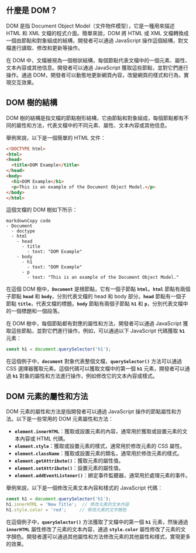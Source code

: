 ## 什麼是 DOM？

DOM 是指 Document Object Model（文件物件模型），它是一種用來描述 HTML 和 XML 文檔的程式介面。簡單來說，DOM 將 HTML 或 XML 文檔轉換成一個由節點和對象組成的結構，開發者可以通過 JavaScript 操作這個結構，對文檔進行讀取、修改和更新等操作。

在 DOM 中，文檔被視為一個樹狀結構，每個節點代表文檔中的一個元素、屬性、文本內容或其他信息。開發者可以通過 JavaScript 獲取這些節點，並對它們進行操作。通過 DOM，開發者可以動態地更新網頁內容，改變網頁的樣式和行為，實現交互效果。

## DOM 樹的結構

DOM 樹的結構是指文檔的節點樹形結構，它由節點和對象組成，每個節點都有不同的屬性和方法，代表文檔中的不同元素、屬性、文本內容或其他信息。

舉例來說，以下是一個簡單的 HTML 文件：

```html
<!DOCTYPE html>
<html>
<head>
  <title>DOM Example</title>
</head>
<body>
  <h1>DOM Example</h1>
  <p>This is an example of the Document Object Model.</p>
</body>
</html>
```

這個文檔的 DOM 樹如下所示：

```
markdownCopy code
- Document
  - doctype
  - html
    - head
      - title
        - text: "DOM Example"
    - body
      - h1
        - text: "DOM Example"
      - p
        - text: "This is an example of the Document Object Model."
```

在這個 DOM 樹中，**`Document`** 是根節點，它有一個子節點 **`html`**。**`html`** 節點有兩個子節點 **`head`** 和 **`body`**，分別代表文檔的 head 和 body 部分。**`head`** 節點有一個子節點 **`title`**，代表文檔的標題。**`body`** 節點有兩個子節點 **`h1`** 和 **`p`**，分別代表文檔中的一個標題和一個段落。

在 DOM 樹中，每個節點都有對應的屬性和方法，開發者可以通過 JavaScript 獲取這些節點，並對它們進行操作。例如，可以通過以下 JavaScript 代碼獲取 **`h1`** 元素：

```jsx
const h1 = document.querySelector('h1');
```

在這個例子中，**`document`** 對象代表整個文檔，**`querySelector()`** 方法可以通過 CSS 選擇器獲取元素。這個代碼可以獲取文檔中的第一個 **`h1`** 元素，開發者可以通過 **`h1`** 對象的屬性和方法進行操作，例如修改它的文本內容或樣式。

## DOM 元素的屬性和方法

DOM 元素的屬性和方法是指開發者可以通過 JavaScript 操作的節點屬性和方法。以下是一些常用的 DOM 元素屬性和方法：

- **`element.innerHTML`**：獲取或設置元素的內容，通常用於獲取或設置元素的文本內容或 HTML 代碼。
- **`element.style`**：獲取或設置元素的樣式，通常用於修改元素的 CSS 屬性。
- **`element.className`**：獲取或設置元素的類名，通常用於修改元素的樣式。
- **`element.getAttribute()`**：獲取元素的屬性值。
- **`element.setAttribute()`**：設置元素的屬性值。
- **`element.addEventListener()`**：綁定事件監聽器，通常用於處理元素的事件。

舉例來說，以下是一個修改元素文本內容和樣式的 JavaScript 代碼：

```jsx
const h1 = document.querySelector('h1');
h1.innerHTML = 'New Title';  // 修改元素的文本內容
h1.style.color = 'red';     // 修改元素的文字顏色
```

在這個例子中，**`querySelector()`** 方法獲取了文檔中的第一個 **`h1`** 元素，然後通過 **`innerHTML`** 屬性修改了元素的文本內容，通過 **`style.color`** 屬性修改了元素的文字顏色。開發者還可以通過其他屬性和方法修改元素的其他屬性和樣式，實現更多的效果。